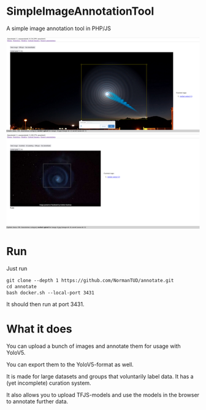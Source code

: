 # SimpleImageAnnotationTool
A simple image annotation tool in PHP/JS

![Screenshot](screens/screen1.png "No AI")
![Screenshot](screens/screen2.png "AI")

# Run

Just run

```
git clone --depth 1 https://github.com/NormanTUD/annotate.git
cd annotate
bash docker.sh --local-port 3431
```

It should then run at port 3431.

# What it does

You can upload a bunch of images and annotate them for usage with YoloV5.

You can export them to the YoloV5-format as well.

It is made for large datasets and groups that voluntarily label data. It has a (yet incomplete) curation system.

It also allows you to upload TFJS-models and use the models in the browser to annotate further data.
